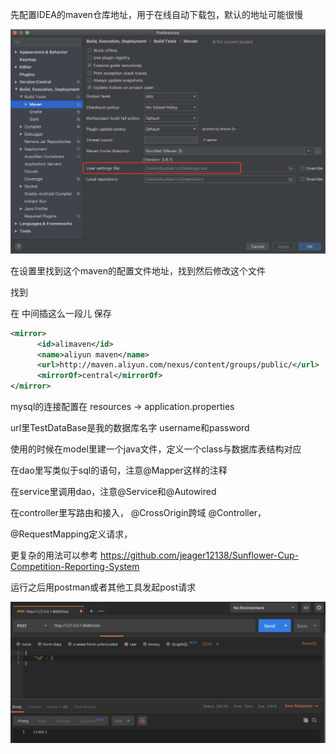 先配置IDEA的maven仓库地址，用于在线自动下载包，默认的地址可能很慢

![maven-picture](maven-picture.png)

在设置里找到这个maven的配置文件地址，找到然后修改这个文件

找到<mirrors>

在<mirrors> </mirrors>中间插这么一段儿 保存

```xml
<mirror>  
      <id>alimaven</id>  
      <name>aliyun maven</name>  
      <url>http://maven.aliyun.com/nexus/content/groups/public/</url>  
      <mirrorOf>central</mirrorOf>          
</mirror>
```





mysql的连接配置在 resources -> application.properties

url里TestDataBase是我的数据库名字      username和password



使用的时候在model里建一个java文件，定义一个class与数据库表结构对应

在dao里写类似于sql的语句，注意@Mapper这样的注释

在service里调用dao，注意@Service和@Autowired

在controller里写路由和接入， @CrossOrigin跨域 @Controller，

@RequestMapping定义请求，



更复杂的用法可以参考 https://github.com/jeager12138/Sunflower-Cup-Competition-Reporting-System



运行之后用postman或者其他工具发起post请求

![post-picture](post-picture.png)

